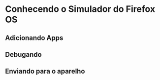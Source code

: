 # Conhecendo o Simulador do Firefox OS

## Adicionando Apps

## Debugando

## Enviando para o aparelho